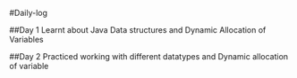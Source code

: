 #Daily-log

##Day 1 Learnt about Java Data structures and Dynamic Allocation of Variables

##Day 2 Practiced working with different datatypes and Dynamic allocation of variable
